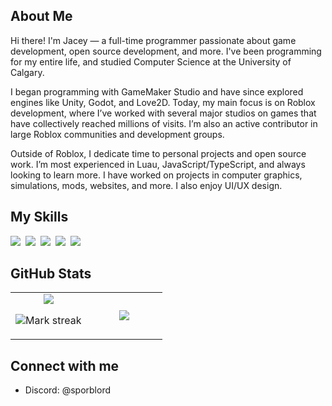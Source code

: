 ## About Me

Hi there! I'm Jacey — a full-time programmer passionate about game development, open source development, and more. I've been programming for my entire life, and studied Computer Science at the University of Calgary.

I began programming with GameMaker Studio and have since explored engines like Unity, Godot, and Love2D. Today, my main focus is on Roblox development, where I’ve worked with several major studios on games that have collectively reached millions of visits. I’m also an active contributor in large Roblox communities and development groups.

Outside of Roblox, I dedicate time to personal projects and open source work. I’m most experienced in Luau, JavaScript/TypeScript, and always looking to learn more. I have worked on projects in computer graphics, simulations, mods, websites, and more. I also enjoy UI/UX design.

## My Skills

<img src="https://img.shields.io/badge/Lua-%232C2D72.svg?logo=lua&logoColor=white"> 
<img src="https://img.shields.io/badge/C++-%2300599C.svg?logo=c%2B%2B&logoColor=white"> 
<img src="https://img.shields.io/badge/TypeScript-3178C6?logo=typescript&logoColor=fff"> 
<img src="https://img.shields.io/badge/Python-3776AB?logo=python&logoColor=fff"> 
<img src="https://img.shields.io/badge/Java-%23ED8B00.svg?logo=openjdk&logoColor=white"> 

## GitHub Stats

<table><tbody><tr border="none"><td width="50%" align="center">
<img align="middle" src="https://readme-stats-fork-mauve.vercel.app/api/?username=sporblord&theme=dark&show_icons=true&count_private=true">

<img alt="Mark streak" src="https://github-readme-streak-stats-five-roan.vercel.app?user=sporblord&theme=dark"></td><td width="50%" align="center">
<img align="middle" src="https://readme-stats-fork-mauve.vercel.app/api/top-langs/?username=sporblord&theme=dark&hide_border=false&no-bg=true&no-frame=true&langs_count=6"></td></tr></tbody></table>

## Connect with me
- Discord: @sporblord
